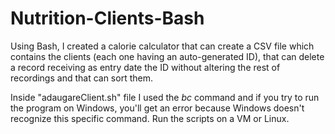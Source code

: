 # Nutrition-Clients-Bash
Using Bash, I created a calorie calculator that can create a CSV file which contains the clients (each one having an auto-generated ID), that can delete a record receiving as entry date the ID without altering the rest of recordings and that can sort them.

Inside "adaugareClient.sh" file I used the *bc* command and if you try to run the program on Windows, you'll get an error because Windows doesn't recognize this specific command. Run the scripts on a VM or Linux.
